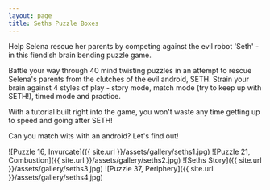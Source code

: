 ```yaml
---
layout: page
title: Seths Puzzle Boxes
---
```

Help Selena rescue her parents by competing against the evil robot 'Seth' - in this fiendish brain bending puzzle game.

Battle your way through 40 mind twisting puzzles in an attempt to rescue Selena's parents from the clutches of the evil android, SETH. Strain your brain against 4 styles of play - story mode, match mode (try to keep up with SETH!), timed mode and practice.

With a tutorial built right into the game, you won't waste any time getting up to speed and going after SETH!

Can you match wits with an android? Let's find out!

<div class="gallery" markdown="1">

![Puzzle 16, Invurcate]({{ site.url }}/assets/gallery/seths1.jpg)
![Puzzle 21, Combustion]({{ site.url }}/assets/gallery/seths2.jpg)
![Seths Story]({{ site.url }}/assets/gallery/seths3.jpg)
![Puzzle 37, Periphery]({{ site.url }}/assets/gallery/seths4.jpg)

</div>
